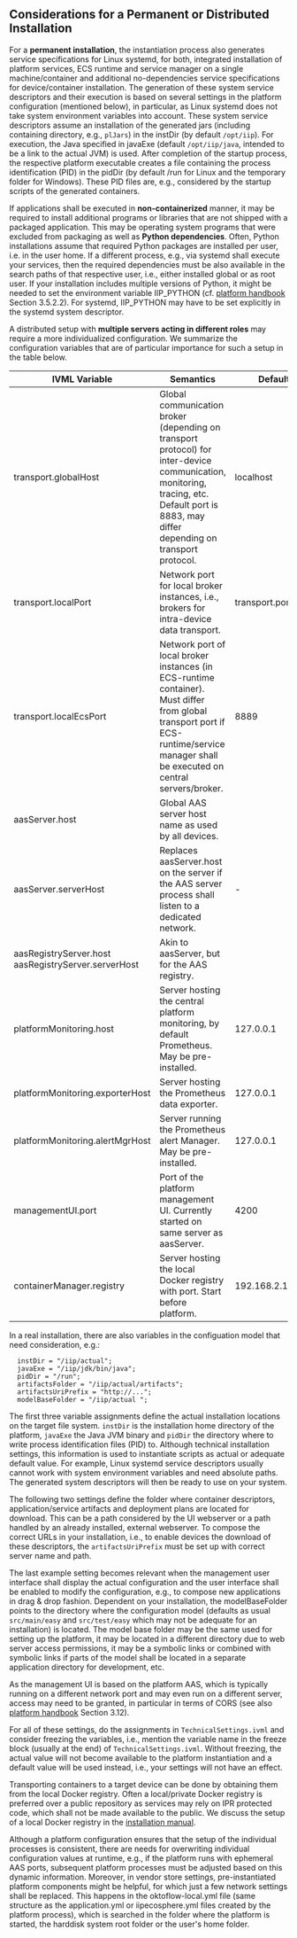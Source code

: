 ## Considerations for a Permanent or Distributed Installation

For a **permanent installation**, the instantiation process also generates service specifications for Linux systemd, for both, integrated installation of platform services, ECS runtime and service manager on a single machine/container and additional no-dependencies service specifications for device/container installation. The generation of these system service descriptors and their execution is based on several settings in the platform configuration (mentioned below), in particular, as Linux systemd does not take system environment variables into account. These system service descriptors assume an installation of the generated jars (including containing directory, e.g., `plJars`) in the instDir (by default `/opt/iip`). For execution, the Java specified in javaExe (default `/opt/iip/java`, intended to be a link to the actual JVM) is used. After completion of the startup process, the respective platform executable creates a file containing the process identification (PID) in the pidDir (by default /run for Linux and the temporary folder for Windows). These PID files are, e.g., considered by the startup scripts of the generated containers.

If applications shall be executed in **non-containerized** manner, it may be required to install additional programs or libraries that are not shipped with a packaged application. This may be operating system programs that were excluded from packaging as well as **Python dependencies**. Often, Python installations assume that required Python packages are installed per user, i.e. in the user home. If a different process, e.g., via systemd shall execute your services, then the required dependencies must be also available in the search paths of that respective user, i.e., either installed global or as root user. If your installation includes multiple versions of Python, it might be needed to set the environment variable IIP_PYTHON (cf. [platform handbook](../PlatformHandbook.pdf) Section 3.5.2.2). For systemd, IIP_PYTHON may have to be set explicitly in the systemd system descriptor.

A distributed setup with **multiple servers acting in different roles** may require a more individualized configuration. We summarize the configuration variables that are of particular importance for such a setup in the table below.

| IVML Variable | Semantics | Default |
| --- | --- | --- |
| transport.globalHost | Global communication broker (depending on transport protocol) for inter-device communication, monitoring, tracing, etc. Default port is 8883, may differ depending on transport protocol. | localhost |
| transport.localPort | Network port for local broker instances, i.e., brokers for intra-device data transport. | transport.port |
| transport.localEcsPort | Network port of local broker instances (in ECS-runtime container). Must differ from global transport port if ECS-runtime/service manager shall be executed on central servers/broker. | 8889 |
| aasServer.host | Global AAS server host name as used by all devices. |     |
| aasServer.serverHost | Replaces aasServer.host on the server if the AAS server process shall listen to a dedicated network. | \-  |
| aasRegistryServer.host  <br>aasRegistryServer.serverHost | Akin to aasServer, but for the AAS registry. |     |
| platformMonitoring.host | Server hosting the central platform monitoring, by default Prometheus. May be pre-installed. | 127.0.0.1 |
| platformMonitoring.exporterHost | Server hosting the Prometheus data exporter. | 127.0.0.1 |
| platformMonitoring.alertMgrHost | Server running the Prometheus alert Manager. May be pre-installed. | 127.0.0.1 |
| managementUI.port | Port of the platform management UI. Currently started on same server as aasServer. | 4200 |
| containerManager.registry | Server hosting the local Docker registry with port. Start before platform. | 192.168.2.1:5001 |

In a real installation, there are also variables in the configuation model that need consideration, e.g.:

```
  instDir = "/iip/actual";
  javaExe = "/iip/jdk/bin/java";
  pidDir = "/run";
  artifactsFolder = "/iip/actual/artifacts";
  artifactsUriPrefix = "http://...";
  modelBaseFolder = "/iip/actual ";
```

The first three variable assignments define the actual installation locations on the target file system. `instDir` is the installation home directory of the platform, `javaExe` the Java JVM binary and `pidDir` the directory where to write process identification files (PID) to. Although technical installation settings, this information is used to instantiate scripts as actual or adequate default value. For example, Linux systemd service descriptors usually cannot work with system environment variables and need absolute paths. The generated system descriptors will then be ready to use on your system.

The following two settings define the folder where container descriptors, application/service artifacts and deployment plans are located for download. This can be a path considered by the UI webserver or a path handled by an already installed, external webserver. To compose the correct URLs in your installation, i.e., to enable devices the download of these descriptors, the `artifactsUriPrefix` must be set up with correct server name and path.

The last example setting becomes relevant when the management user interface shall display the actual configuration and the user interface shall be enabled to modify the configuration, e.g., to compose new applications in drag & drop fashion. Dependent on your installation, the modelBaseFolder points to the directory where the configuration model (defaults as usual `src/main/easy` and `src/test/easy` which may not be adequate for an installation) is located. The model base folder may be the same used for setting up the platform, it may be located in a different directory due to web server access permissions, it may be a symbolic links or combined with symbolic links if parts of the model shall be located in a separate application directory for development, etc.

As the management UI is based on the platform AAS, which is typically running on a different network port and may even run on a different server, access may need to be granted, in particular in terms of CORS (see also [platform handbook](../PlatformHandbook.pdf) Section 3.12).

For all of these settings, do the assignments in `TechnicalSettings.ivml` and consider freezing the variables, i.e., mention the variable name in the freeze block (usually at the end) of `TechnicalSettings.ivml`. Without freezing, the actual value will not become available to the platform instantiation and a default value will be used instead, i.e., your settings will not have an effect.

Transporting containers to a target device can be done by obtaining them from the local Docker registry. Often a local/private Docker registry is preferred over a public repository as services may rely on IPR protected code, which shall not be made available to the public. We discuss the setup of a local Docker registry in the [installation manual](../INSTALL.md).

Although a platform configuration ensures that the setup of the individual processes is consistent, there are needs for overwriting individual configuration values at runtime, e.g., if the platform runs with ephemeral AAS ports, subsequent platform processes must be adjusted based on this dynamic information. Moreover, in vendor store settings, pre-instantiated platform components might be helpful, for which just a few network settings shall be replaced. This happens in the oktoflow-local.yml file (same structure as the application.yml or iipecosphere.yml files created by the platform process), which is searched in the folder where the platform is started, the harddisk system root folder or the user's home folder.